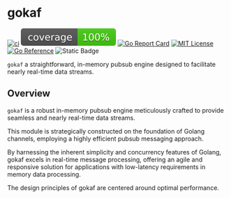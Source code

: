 # gokaf

[![ci](https://github.com/acjzz/gokaf/actions/workflows/ci.yml/badge.svg)](https://github.com/acjzz/gokaf/actions/workflows/ci.yml)
[![coverage](https://raw.githubusercontent.com/acjzz/gokaf/badges/.badges/main/coverage.svg)](/.github/.testcoverage.yml)
[![Go Report Card](https://goreportcard.com/badge/github.com/acjzz/gokaf?cache=v1)](https://goreportcard.com/report/github.com/acjzz/gokaf)
[![MIT License](http://img.shields.io/badge/license-MIT-blue.svg?style=flat)](https://github.com/acjzz/gokaf/blob/master/LICENSE)
[![Go Reference](https://pkg.go.dev/badge/github.com/acjzz/gokaf.svg)](https://pkg.go.dev/github.com/acjzz/gokaf)
![Static Badge](https://img.shields.io/badge/benchmarks-view-blue?style=plastic&link=https%3A%2F%2Facjzz.github.io%2Fgokaf%2Fbench%2Findex.html)

`gokaf` a straightforward, in-memory pubsub engine designed to facilitate nearly real-time data streams.

## Overview

`gokaf` is a robust in-memory pubsub engine meticulously crafted to provide seamless and nearly real-time data streams.

This module is strategically constructed on the foundation of Golang channels, employing a highly efficient pubsub messaging approach.

By harnessing the inherent simplicity and concurrency features of Golang, gokaf excels in real-time message processing, offering an agile and responsive solution for applications with low-latency requirements in memory data processing.

The design principles of gokaf are centered around optimal performance.
